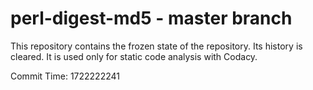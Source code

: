 # perl-digest-md5 - master branch

This repository contains the frozen state of the repository.
Its history is cleared. It is used only for static code
analysis with Codacy.

Commit Time: 1722222241
